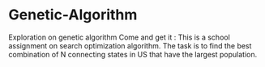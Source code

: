 # Genetic-Algorithm
Exploration on genetic algorithm
Come and get it : This is a school assignment on search optimization algorithm. The task is to find the best combination of N connecting states in US that have the largest population.
